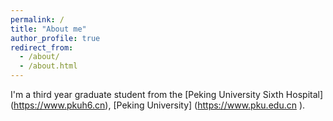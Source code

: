 ```yaml
---
permalink: /
title: "About me"
author_profile: true
redirect_from: 
  - /about/
  - /about.html
---
```


I'm a third year graduate student from the [Peking University Sixth Hospital] (https://www.pkuh6.cn), [Peking University] (https://www.pku.edu.cn
).

